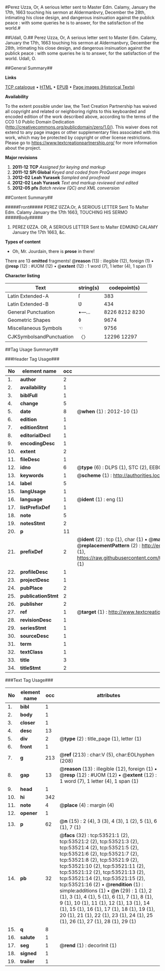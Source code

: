 #Perez Uzza, Or, A serious letter sent to Master Edm. Calamy, January the 17th, 1663 touching his sermon at Aldermanbvry, December the 28th, intimating his close design, and dangerous insinuation against the publick peace : with some queries he is to answer, for the satisfaction of the world.#

##Udall, O.##
Perez Uzza, Or, A serious letter sent to Master Edm. Calamy, January the 17th, 1663 touching his sermon at Aldermanbvry, December the 28th, intimating his close design, and dangerous insinuation against the publick peace : with some queries he is to answer, for the satisfaction of the world.
Udall, O.

##General Summary##

**Links**

[TCP catalogue](http://www.ota.ox.ac.uk/tcp/)  • 
[HTML](http://tei.it.ox.ac.uk/tcp/Texts-HTML/free/A64/A64639.html)  • 
[EPUB](http://tei.it.ox.ac.uk/tcp/Texts-EPUB/free/A64/A64639.epub) • 
[Page images (Historical Texts)](https://historicaltexts.jisc.ac.uk/eebo-12072915e)

**Availability**

To the extent possible under law, the Text Creation Partnership has waived all copyright and related or neighboring rights to this keyboarded and encoded edition of the work described above, according to the terms of the CC0 1.0 Public Domain Dedication (http://creativecommons.org/publicdomain/zero/1.0/). This waiver does not extend to any page images or other supplementary files associated with this work, which may be protected by copyright or other license restrictions. Please go to https://www.textcreationpartnership.org/ for more information about the project.

**Major revisions**

1. __2011-12__ __TCP__ *Assigned for keying and markup*
1. __2011-12__ __SPi Global__ *Keyed and coded from ProQuest page images*
1. __2012-02__ __Leah Yurasek__ *Sampled and proofread*
1. __2012-02__ __Leah Yurasek__ *Text and markup reviewed and edited*
1. __2012-05__ __pfs__ *Batch review (QC) and XML conversion*

##Content Summary##

#####Front#####
PEREZ ƲZZA.Or, A SERIOUS LETTER Sent To Maſter Edm. Calamy January the 17th 1663, TOUCHING HIS SERMO
#####Body#####

1. PEREZ ƲZZA. OR, A SERIOUS LETTER Sent to Maſter EDMƲND CALAMY January the 17th 1663, &c.

**Types of content**

  * Oh, Mr. Jourdain, there is **prose** in there!

There are 13 **omitted** fragments! 
 @__reason__ (13) : illegible (12), foreign (1)  •  @__resp__ (12) : #UOM (12)  •  @__extent__ (12) : 1 word (7), 1 letter (4), 1 span (1)

**Character listing**


|Text|string(s)|codepoint(s)|
|---|---|---|
|Latin Extended-A|ſ|383|
|Latin Extended-B|Ʋ|434|
|General Punctuation|•—…|8226 8212 8230|
|Geometric Shapes|◊|9674|
|Miscellaneous Symbols|☜|9756|
|CJKSymbolsandPunctuation|〈〉|12296 12297|

##Tag Usage Summary##

###Header Tag Usage###

|No|element name|occ|attributes|
|---|---|---|---|
|1.|__author__|2||
|2.|__availability__|1||
|3.|__biblFull__|1||
|4.|__change__|5||
|5.|__date__|8| @__when__ (1) : 2012-10 (1)|
|6.|__edition__|1||
|7.|__editionStmt__|1||
|8.|__editorialDecl__|1||
|9.|__encodingDesc__|1||
|10.|__extent__|2||
|11.|__fileDesc__|1||
|12.|__idno__|6| @__type__ (6) : DLPS (1), STC (2), EEBO-CITATION (1), OCLC (1), VID (1)|
|13.|__keywords__|1| @__scheme__ (1) : http://authorities.loc.gov/ (1)|
|14.|__label__|5||
|15.|__langUsage__|1||
|16.|__language__|1| @__ident__ (1) : eng (1)|
|17.|__listPrefixDef__|1||
|18.|__note__|5||
|19.|__notesStmt__|2||
|20.|__p__|11||
|21.|__prefixDef__|2| @__ident__ (2) : tcp (1), char (1)  •  @__matchPattern__ (2) : ([0-9\-]+):([0-9IVX]+) (1), (.+) (1)  •  @__replacementPattern__ (2) : http://eebo.chadwyck.com/downloadtiff?vid=$1&page=$2 (1), https://raw.githubusercontent.com/textcreationpartnership/Texts/master/tcpchars.xml#$1 (1)|
|22.|__profileDesc__|1||
|23.|__projectDesc__|1||
|24.|__pubPlace__|2||
|25.|__publicationStmt__|2||
|26.|__publisher__|2||
|27.|__ref__|1| @__target__ (1) : http://www.textcreationpartnership.org/docs/. (1)|
|28.|__revisionDesc__|1||
|29.|__seriesStmt__|1||
|30.|__sourceDesc__|1||
|31.|__term__|1||
|32.|__textClass__|1||
|33.|__title__|3||
|34.|__titleStmt__|2||


###Text Tag Usage###

|No|element name|occ|attributes|
|---|---|---|---|
|1.|__bibl__|1||
|2.|__body__|1||
|3.|__closer__|1||
|4.|__desc__|13||
|5.|__div__|2| @__type__ (2) : title_page (1), letter (1)|
|6.|__front__|1||
|7.|__g__|213| @__ref__ (213) : char:V (5), char:EOLhyphen (208)|
|8.|__gap__|13| @__reason__ (13) : illegible (12), foreign (1)  •  @__resp__ (12) : #UOM (12)  •  @__extent__ (12) : 1 word (7), 1 letter (4), 1 span (1)|
|9.|__head__|1||
|10.|__hi__|342||
|11.|__note__|4| @__place__ (4) : margin (4)|
|12.|__opener__|1||
|13.|__p__|62| @__n__ (15) : 2 (4), 3 (3), 4 (3), 1 (2), 5 (1), 6 (1), 7 (1)|
|14.|__pb__|32| @__facs__ (32) : tcp:53521:1 (2), tcp:53521:2 (2), tcp:53521:3 (2), tcp:53521:4 (2), tcp:53521:5 (2), tcp:53521:6 (2), tcp:53521:7 (2), tcp:53521:8 (2), tcp:53521:9 (2), tcp:53521:10 (2), tcp:53521:11 (2), tcp:53521:12 (2), tcp:53521:13 (2), tcp:53521:14 (2), tcp:53521:15 (2), tcp:53521:16 (2)  •  @__rendition__ (1) : simple:additions (1)  •  @__n__ (29) : 1 (1), 2 (1), 3 (1), 4 (1), 5 (1), 6 (1), 7 (1), 8 (1), 9 (1), 10 (1), 11 (1), 12 (1), 13 (1), 14 (1), 15 (1), 16 (1), 17 (1), 18 (1), 19 (1), 20 (1), 21 (1), 22 (1), 23 (1), 24 (1), 25 (1), 26 (1), 27 (1), 28 (1), 29 (1)|
|15.|__q__|8||
|16.|__salute__|1||
|17.|__seg__|1| @__rend__ (1) : decorInit (1)|
|18.|__signed__|1||
|19.|__trailer__|1||
